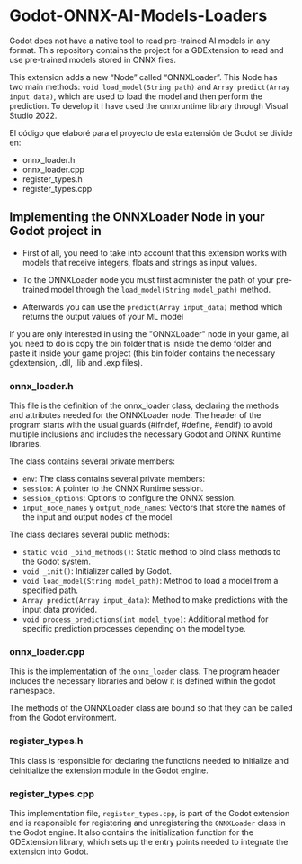 # Godot-ONNX-AI-Models-Loaders
Godot does not have a native tool to read pre-trained AI models in any format. This repository contains the project for a GDExtension to read and use pre-trained models stored in ONNX files.

This extension adds a new “Node” called “ONNXLoader”. This Node has two main methods: `void load_model(String path)` and `Array predict(Array input data)`, which are used to load the model and then perform the prediction.
To develop it I have used the onnxruntime library through Visual Studio 2022.

El código que elaboré para el proyecto de esta extensión de Godot se divide en:

- onnx_loader.h
- onnx_loader.cpp
- register_types.h
- register_types.cpp

## Implementing the ONNXLoader Node in your Godot project in
- First of all, you need to take into account that this extension works with models that receive integers, floats and strings as input values.

- To the ONNXLoader node you must first administer the path of your pre-trained model through the `load_model(String model_path)` method. 

- Afterwards you can use the `predict(Array input_data)` method which returns the output values ​​of your ML model


If you are only interested in using the "ONNXLoader" node in your game, all you need to do is copy the bin folder that is inside the demo folder and paste it inside your game project (this bin folder contains the necessary gdextension, .dll, .lib and .exp files). 


### onnx_loader.h
This file is the definition of the onnx_loader class, declaring the methods and attributes needed for the ONNXLoader node.
The header of the program starts with the usual guards (#ifndef, #define, #endif) to avoid multiple inclusions and includes the necessary Godot and ONNX Runtime libraries.

The class contains several private members:

- `env`: The class contains several private members:
- `session`: A pointer to the ONNX Runtime session.
- `session_options`: Options to configure the ONNX session.
- `input_node_names` y `output_node_names`: Vectors that store the names of the input and output nodes of the model.

The class declares several public methods:

- `static void _bind_methods()`: Static method to bind class methods to the Godot system.
- `void _init()`: Initializer called by Godot.
- `void load_model(String model_path)`: Method to load a model from a specified path.
- `Array predict(Array input_data)`: Method to make predictions with the input data provided.
- `void process_predictions(int model_type)`: Additional method for specific prediction processes depending on the model type.

### onnx_loader.cpp
This is the implementation of the `onnx_loader` class. The program header includes the necessary libraries and below it is defined within the godot namespace.

The methods of the ONNXLoader class are bound so that they can be called from the Godot environment.

### register_types.h
This class is responsible for declaring the functions needed to initialize and deinitialize the extension module in the Godot engine.

### register_types.cpp
This implementation file, `register_types.cpp`, is part of the Godot extension and is responsible for registering and unregistering the `ONNXLoader` class in the Godot engine. It also contains the initialization function for the GDExtension library, which sets up the entry points needed to integrate the extension into Godot.
